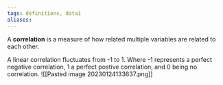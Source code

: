 ```yaml
---
tags: definitions, data1
aliases:
---
```

A **correlation** is a measure of how related multiple variables are related to each other. 

A linear correlation fluctuates from -1 to 1. Where -1 represents a perfect negative correlation, 1 a perfect postive correlation, and 0 being no correlation. 
![[Pasted image 20230124133637.png]]





